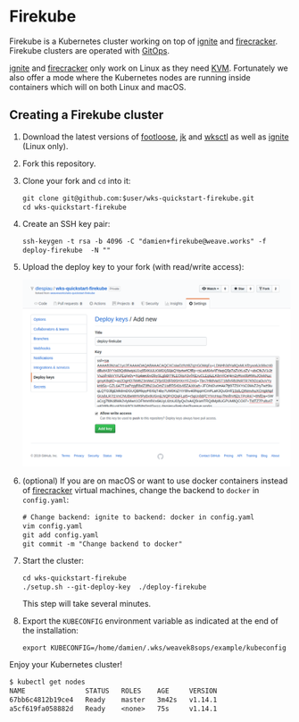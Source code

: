 # Firekube

Firekube is a Kubernetes cluster working on top of [ignite][gh-ignite] and
[firecracker][gh-firecracker]. Firekube clusters are operated with
[GitOps][ww-gitops].

[ignite][gh-ignite] and [firecracker][gh-firecracker] only work on Linux as
they need [KVM][kvm]. Fortunately we also offer a mode where the Kubernetes
nodes are running inside containers which will on both Linux and macOS.

## Creating a Firekube cluster

1. Download the latest versions of [footloose][dl-footloose], [jk][dl-jk] and [wksctl][dl-wksctl] as well as [ignite][dl-ignite] (Linux only).

1. Fork this repository.

1. Clone your fork and `cd` into it:

   ```console
   git clone git@github.com:$user/wks-quickstart-firekube.git
   cd wks-quickstart-firekube
   ```

1. Create an SSH key pair:

   ```console
   ssh-keygen -t rsa -b 4096 -C "damien+firekube@weave.works" -f deploy-firekube  -N ""
   ```

1. Upload the deploy key to your fork (with read/write access):

   ![deploy key upload](docs/deploy-key.png)

1. (optional) If you are on macOS or want to use docker containers instead of [firecracker][gh-firecracker] virtual machines, change the backend to `docker` in `config.yaml`:

   ```console
   # Change backend: ignite to backend: docker in config.yaml
   vim config.yaml
   git add config.yaml
   git commit -m "Change backend to docker"
   ```

1. Start the cluster:

   ```console
   cd wks-quickstart-firekube
   ./setup.sh --git-deploy-key  ./deploy-firekube
   ```

   This step will take several minutes.

1. Export the `KUBECONFIG` environment variable as indicated at the end of the installation:

   ```console
   export KUBECONFIG=/home/damien/.wks/weavek8sops/example/kubeconfig
   ```

Enjoy your Kubernetes cluster!

   ```console
   $ kubectl get nodes
   NAME               STATUS   ROLES    AGE     VERSION
   67bb6c4812b19ce4   Ready    master   3m42s   v1.14.1
   a5cf619fa058882d   Ready    <none>   75s     v1.14.1
   ```

[dl-footloose]: https://github.com/weaveworks/footloose/releases/tag/0.6.1
[dl-jk]: https://github.com/jkcfg/jk/releases
[dl-wksctl]: https://github.com/weaveworks/wksctl/releases
[dl-ignite]: https://github.com/weaveworks/ignite/releases/tag/v0.5.2
[gh-ignite]: https://github.com/weaveworks/ignite
[gh-firecracker]: https://github.com/firecracker-microvm/firecracker
[kvm]: https://en.wikipedia.org/wiki/Kernel-based_Virtual_Machine
[ww-gitops]: https://www.weave.works/technologies/gitops/
